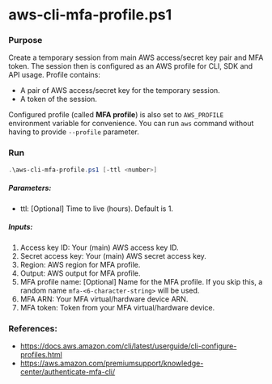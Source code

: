 # aws-cli-mfa-profile.ps1

### Purpose
Create a temporary session from main AWS access/secret key pair and MFA token. The session then is configured as an AWS profile for CLI, SDK and API usage. Profile contains:
- A pair of AWS access/secret key for the temporary session.
- A token of the session.

Configured profile (called **MFA profile**) is also set to `AWS_PROFILE` environment variable for convenience. You can run `aws` command without having to provide `--profile` parameter.

### Run
```powershell
.\aws-cli-mfa-profile.ps1 [-ttl <number>]
```

##### Parameters:
- ttl: [Optional] Time to live (hours). Default is 1.

##### Inputs:
1. Access key ID: Your (main) AWS access key ID.
2. Secret access key: Your (main) AWS secret access key.
3. Region: AWS region for MFA profile.
4. Output: AWS output for MFA profile.
5. MFA profile name: [Optional] Name for the MFA profile. If you skip this, a random name `mfa-<6-character-string>` will be used.
6. MFA ARN: Your MFA virtual/hardware device ARN.
7. MFA token: Token from your MFA virtual/hardware device.

### References:
- https://docs.aws.amazon.com/cli/latest/userguide/cli-configure-profiles.html
- https://aws.amazon.com/premiumsupport/knowledge-center/authenticate-mfa-cli/
